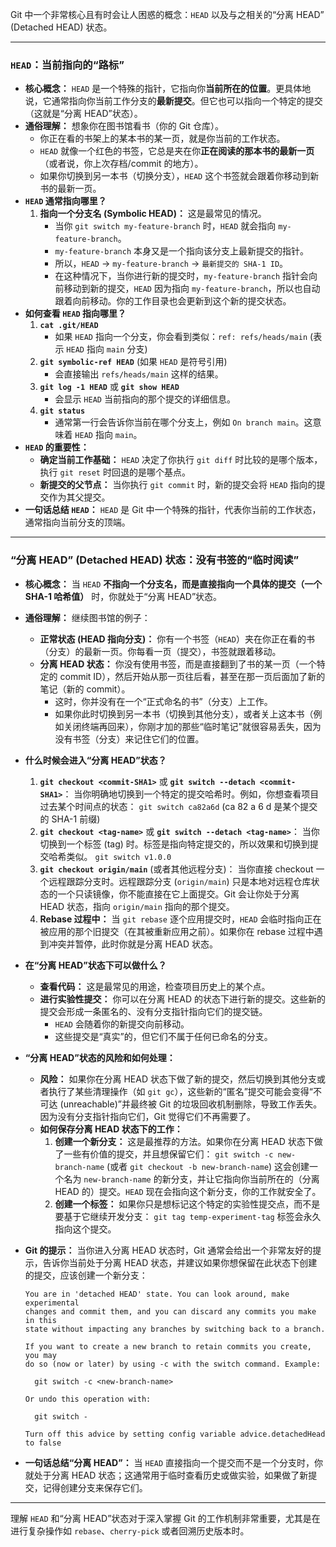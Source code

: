 Git 中一个非常核心且有时会让人困惑的概念：`HEAD` 以及与之相关的“分离 HEAD” (Detached HEAD) 状态。

---

### `HEAD`：当前指向的“路标”

*   **核心概念：**
    `HEAD` 是一个特殊的指针，它指向你**当前所在的位置**。更具体地说，它通常指向你当前工作分支的**最新提交**。但它也可以指向一个特定的提交（这就是“分离 HEAD”状态）。
*   **通俗理解：**
    想象你在图书馆看书（你的 Git 仓库）。
    *   你正在看的书架上的某本书的某一页，就是你当前的工作状态。
    *   `HEAD` 就像一个红色的书签，它总是夹在你**正在阅读的那本书的最新一页**（或者说，你上次存档/commit 的地方）。
    *   如果你切换到另一本书（切换分支），`HEAD` 这个书签就会跟着你移动到新书的最新一页。
*   **`HEAD` 通常指向哪里？**
    1.  **指向一个分支名 (Symbolic HEAD)：** 这是最常见的情况。
        *   当你 `git switch my-feature-branch` 时，`HEAD` 就会指向 `my-feature-branch`。
        *   `my-feature-branch` 本身又是一个指向该分支上最新提交的指针。
        *   所以，`HEAD` -> `my-feature-branch` -> `最新提交的 SHA-1 ID`。
        *   在这种情况下，当你进行新的提交时，`my-feature-branch` 指针会向前移动到新的提交，`HEAD` 因为指向 `my-feature-branch`，所以也自动跟着向前移动。你的工作目录也会更新到这个新的提交状态。
*   **如何查看 `HEAD` 指向哪里？**
    1.  **`cat .git/HEAD`**
        *   如果 `HEAD` 指向一个分支，你会看到类似：`ref: refs/heads/main` (表示 `HEAD` 指向 `main` 分支)
    2.  **`git symbolic-ref HEAD`** (如果 `HEAD` 是符号引用)
        *   会直接输出 `refs/heads/main` 这样的结果。
    3.  **`git log -1 HEAD`** 或 **`git show HEAD`**
        *   会显示 `HEAD` 当前指向的那个提交的详细信息。
    4.  **`git status`**
        *   通常第一行会告诉你当前在哪个分支上，例如 `On branch main`。这意味着 `HEAD` 指向 `main`。
*   **`HEAD` 的重要性：**
    *   **确定当前工作基础：** `HEAD` 决定了你执行 `git diff` 时比较的是哪个版本，执行 `git reset` 时回退的是哪个基点。
    *   **新提交的父节点：** 当你执行 `git commit` 时，新的提交会将 `HEAD` 指向的提交作为其父提交。
*   **一句话总结 `HEAD`：** `HEAD` 是 Git 中一个特殊的指针，代表你当前的工作状态，通常指向当前分支的顶端。

---

### “分离 HEAD” (Detached HEAD) 状态：没有书签的“临时阅读”

*   **核心概念：**
    当 `HEAD` **不指向一个分支名，而是直接指向一个具体的提交（一个 SHA-1 哈希值）** 时，你就处于“分离 HEAD”状态。
*   **通俗理解：**
    继续图书馆的例子：
    *   **正常状态 (HEAD 指向分支)：** 你有一个书签（`HEAD`）夹在你正在看的书（分支）的最新一页。你每看一页（提交），书签就跟着移动。
    *   **分离 HEAD 状态：** 你没有使用书签，而是直接翻到了书的某一页（一个特定的 commit ID），然后开始从那一页往后看，甚至在那一页后面加了新的笔记（新的 commit）。
        *   这时，你并没有在一个“正式命名的书”（分支）上工作。
        *   如果你此时切换到另一本书（切换到其他分支），或者关上这本书（例如关闭终端再回来），你刚才加的那些“临时笔记”就很容易丢失，因为没有书签（分支）来记住它们的位置。
*   **什么时候会进入“分离 HEAD”状态？**
    1.  **`git checkout <commit-SHA1>`** 或 **`git switch --detach <commit-SHA1>`**：
        当你明确地切换到一个特定的提交哈希时。例如，你想查看项目过去某个时间点的状态：
        `git switch ca82a6d` (ca 82 a 6 d 是某个提交的 SHA-1 前缀)
    2.  **`git checkout <tag-name>`** 或 **`git switch --detach <tag-name>`**：
        当你切换到一个标签 (tag) 时。标签是指向特定提交的，所以效果和切换到提交哈希类似。
        `git switch v1.0.0`
    3.  **`git checkout origin/main`** (或者其他远程分支)：
        当你直接 checkout 一个远程跟踪分支时。远程跟踪分支 (`origin/main`) 只是本地对远程仓库状态的一个只读镜像，你不能直接在它上面提交。Git 会让你处于分离 HEAD 状态，指向 `origin/main` 指向的那个提交。
    4.  **Rebase 过程中：**
        当 `git rebase` 逐个应用提交时，`HEAD` 会临时指向正在被应用的那个旧提交（在其被重新应用之前）。如果你在 rebase 过程中遇到冲突并暂停，此时你就是分离 HEAD 状态。
*   **在“分离 HEAD”状态下可以做什么？**
    *   **查看代码：** 这是最常见的用途，检查项目历史上的某个点。
    *   **进行实验性提交：** 你可以在分离 HEAD 的状态下进行新的提交。这些新的提交会形成一条匿名的、没有分支指针指向它们的提交链。
        *   `HEAD` 会随着你的新提交向前移动。
        *   这些提交是“真实”的，但它们不属于任何已命名的分支。
*   **“分离 HEAD”状态的风险和如何处理：**
    *   **风险：** 如果你在分离 HEAD 状态下做了新的提交，然后切换到其他分支或者执行了某些清理操作（如 `git gc`），这些新的“匿名”提交可能会变得“不可达 (unreachable)”并最终被 Git 的垃圾回收机制删除，导致工作丢失。因为没有分支指针指向它们，Git 觉得它们不再需要了。
    *   **如何保存分离 HEAD 状态下的工作：**
        1.  **创建一个新分支：** 这是最推荐的方法。如果你在分离 HEAD 状态下做了一些有价值的提交，并且想保留它们：
            `git switch -c new-branch-name` (或者 `git checkout -b new-branch-name`)
            这会创建一个名为 `new-branch-name` 的新分支，并让它指向你当前所在的（分离 HEAD 的）提交。`HEAD` 现在会指向这个新分支，你的工作就安全了。
        2.  **创建一个标签：** 如果你只是想标记这个特定的实验性提交点，而不是要基于它继续开发分支：
            `git tag temp-experiment-tag`
            标签会永久指向这个提交。
*   **Git 的提示：**
    当你进入分离 HEAD 状态时，Git 通常会给出一个非常友好的提示，告诉你当前处于分离 HEAD 状态，并建议如果你想保留在此状态下创建的提交，应该创建一个新分支：

    ```
    You are in 'detached HEAD' state. You can look around, make experimental
    changes and commit them, and you can discard any commits you make in this
    state without impacting any branches by switching back to a branch.

    If you want to create a new branch to retain commits you create, you may
    do so (now or later) by using -c with the switch command. Example:

      git switch -c <new-branch-name>

    Or undo this operation with:

      git switch -

    Turn off this advice by setting config variable advice.detachedHead to false
    ```
*   **一句话总结“分离 HEAD”：** 当 `HEAD` 直接指向一个提交而不是一个分支时，你就处于分离 HEAD 状态；这通常用于临时查看历史或做实验，如果做了新提交，记得创建分支来保存它们。

---

理解 `HEAD` 和“分离 HEAD”状态对于深入掌握 Git 的工作机制非常重要，尤其是在进行复杂操作如 `rebase`、`cherry-pick` 或者回溯历史版本时。